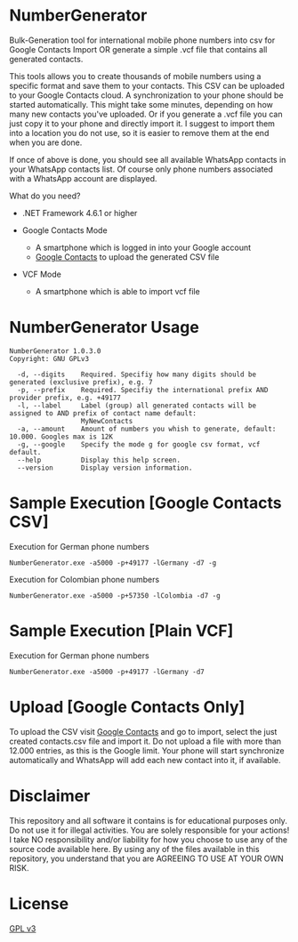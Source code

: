 # NumberGenerator
Bulk-Generation tool for international mobile phone numbers into csv for Google Contacts Import OR generate a simple .vcf file that contains all generated contacts.

This tools allows you to create thousands of mobile numbers using a specific format and save them to your contacts. 
This CSV can be uploaded to your Google Contacts cloud. A synchronization to your phone should be started automatically. This might take some minutes, depending on how many new contacts you've uploaded. 
Or if you generate a .vcf file you can just copy it to your phone and directly import it. I suggest to import them into a location you do not use, so it is
easier to remove them at the end when you are done.

If once of above is done, you should see all available WhatsApp contacts in your WhatsApp contacts list. 
Of course only phone numbers associated with a WhatsApp account are displayed.

What do you need?
- .NET Framework 4.6.1 or higher

- Google Contacts Mode
    - A smartphone which is logged in into your Google account 
    - [Google Contacts][GoCo] to upload the generated CSV file
- VCF Mode
    - A smartphone which is able to import vcf file

# NumberGenerator Usage
```
NumberGenerator 1.0.3.0
Copyright: GNU GPLv3

  -d, --digits    Required. Specifiy how many digits should be generated (exclusive prefix), e.g. 7
  -p, --prefix    Required. Specifiy the international prefix AND provider prefix, e.g. +49177
  -l, --label     Label (group) all generated contacts will be assigned to AND prefix of contact name default:
                  MyNewContacts
  -a, --amount    Amount of numbers you whish to generate, default: 10.000. Googles max is 12K
  -g, --google    Specify the mode g for google csv format, vcf default.
  --help          Display this help screen.
  --version       Display version information.
```



# Sample Execution [Google Contacts CSV]
Execution for German phone numbers
```
NumberGenerator.exe -a5000 -p+49177 -lGermany -d7 -g
```

Execution for Colombian phone numbers
```
NumberGenerator.exe -a5000 -p+57350 -lColombia -d7 -g
```

# Sample Execution [Plain VCF]
Execution for German phone numbers
```
NumberGenerator.exe -a5000 -p+49177 -lGermany -d7 
```

# Upload [Google Contacts Only]
To upload the CSV visit [Google Contacts][GoCo] and go to import, select the just created contacts.csv file and import it. 
Do not upload a file with more than 12.000 entries, as this is the Google limit. Your phone will start synchronize automatically and WhatsApp will add each new contact into it, if available.

# Disclaimer
This repository and all software it contains is for educational purposes only. Do not use it for illegal activities. You are solely responsible for your actions! I take NO responsibility and/or liability for how you choose to use any of the source code available here. By using any of the files available in this repository, you understand that you are AGREEING TO USE AT YOUR OWN RISK.

# License
[GPL v3][GPL]

[//]: # (These are reference links used in the body of this note and get stripped out when the markdown processor does its job. There is no need to format nicely because it shouldn't be seen. Thanks SO - http://stackoverflow.com/questions/4823468/store-comments-in-markdown-syntax)

   [GoCo]: <https://contacts.google.com/>
   [GPL]: <https://www.gnu.org/licenses/gpl-3.0.de.html>

